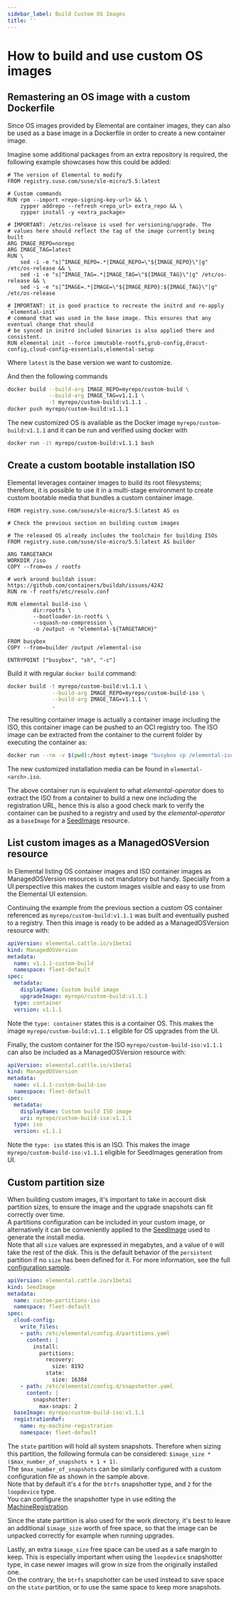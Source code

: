 ```yaml
---
sidebar_label: Build Custom OS Images
title: ''
---
```


<head>
  <link rel="canonical" href="https://elemental.docs.rancher.com/custom-images"/>
</head>

# How to build and use custom OS images

## Remastering an OS image with a custom Dockerfile

Since OS images provided by Elemental are container images, they can also be used as a base image
in a Dockerfile in order to create a new container image.

Imagine some additional packages from an extra repository is required, the following example
showcases how this could be added:

```docker showLineNumbers
# The version of Elemental to modify
FROM registry.suse.com/suse/sle-micro/5.5:latest

# Custom commands
RUN rpm --import <repo-signing-key-url> && \
    zypper addrepo --refresh <repo_url> extra_repo && \
    zypper install -y <extra_package>

# IMPORTANT: /etc/os-release is used for versioning/upgrade. The
# values here should reflect the tag of the image currently being built
ARG IMAGE_REPO=norepo
ARG IMAGE_TAG=latest
RUN \
    sed -i -e "s|^IMAGE_REPO=.*|IMAGE_REPO=\"${IMAGE_REPO}\"|g" /etc/os-release && \
    sed -i -e "s|^IMAGE_TAG=.*|IMAGE_TAG=\"${IMAGE_TAG}\"|g" /etc/os-release && \
    sed -i -e "s|^IMAGE=.*|IMAGE=\"${IMAGE_REPO}:${IMAGE_TAG}\"|g" /etc/os-release

# IMPORTANT: it is good practice to recreate the initrd and re-apply `elemental-init`
# command that was used in the base image. This ensures that any eventual change that should
# be synced in initrd included binaries is also applied there and consistent.
RUN elemental init --force immutable-rootfs,grub-config,dracut-config,cloud-config-essentials,elemental-setup
```

Where `latest` is the base version we want to customize.

And then the following commands

```bash showLineNumbers
docker build --build-arg IMAGE_REPO=myrepo/custom-build \
             --build-arg IMAGE_TAG=v1.1.1 \
             -t myrepo/custom-build:v1.1.1 .
docker push myrepo/custom-build:v1.1.1
```

The new customized OS is available as the Docker image `myrepo/custom-build:v1.1.1` and it can
be run and verified using docker with

```bash showLineNumbers
docker run -it myrepo/custom-build:v1.1.1 bash
```

## Create a custom bootable installation ISO

Elemental leverages container images to build its root filesystems; therefore, it is possible
to use it in a multi-stage environment to create custom bootable media that bundles a custom container image.

```docker showLineNumbers
FROM registry.suse.com/suse/sle-micro/5.5:latest AS os

# Check the previous section on building custom images

# The released OS already includes the toolchain for building ISOs
FROM registry.suse.com/suse/sle-micro/5.5:latest AS builder

ARG TARGETARCH
WORKDIR /iso
COPY --from=os / rootfs

# work around buildah issue: https://github.com/containers/buildah/issues/4242
RUN rm -f rootfs/etc/resolv.conf

RUN elemental build-iso \
        dir:rootfs \
        --bootloader-in-rootfs \
        --squash-no-compression \
        -o /output -n "elemental-${TARGETARCH}"

FROM busybox
COPY --from=builder /output /elemental-iso

ENTRYPOINT ["busybox", "sh", "-c"]
```

Build it with regular `docker build` command:

```bash showLineNumbers
docker build -t myrepo/custom-build:v1.1.1 \
              --build-arg IMAGE_REPO=myrepo/custom-build-iso \
              --build-arg IMAGE_TAG=v1.1.1 \
              .
```

The resulting container image is actually a container image including the ISO,
this container image can be pushed to an OCI registry too. The ISO image can be
extracted from the container to the current folder by executing the container as:

```bash showLineNumbers
docker run --rm -v $(pwd):/host mytest-image "busybox cp /elemental-iso/*.iso /host"
```

The new customized installation media can be found in `elemental-<arch>.iso`.

The above container run is equivalent to what *elemental-operator* does to extract
the ISO from a container to build a new one including the registration URL,
hence this is also a good check mark to verify the container can be pushed to a
registry and used by the *elemental-operator* as a `baseImage` for a
[SeedImage](seedimage-reference) resource.

## List custom images as a ManagedOSVersion resource

In Elemental listing OS container images and ISO container images as ManagedOSVersion
resources is not mandatory but handy. Specially from a UI perspective this makes
the custom images visible and easy to use from the Elemental UI extension.

Continuing the example from the previous section a custom OS container referenced as
`myrepo/custom-build:v1.1.1` was built and eventually pushed to a registry. Then this
image is ready to be added as a ManagedOSVersion resource with:

```yaml showLineNumbers
apiVersion: elemental.cattle.io/v1beta1
kind: ManagedOSVersion
metadata:
  name: v1.1.1-custom-build
  namespace: fleet-default
spec:
  metadata:
    displayName: Custom build image
    upgradeImage: myrepo/custom-build:v1.1.1
  type: container
  version: v1.1.1
```

Note the `type: container` states this is a container OS. This makes the image `myrepo/custom-build:v1.1.1`
eligible for OS upgrades from the UI.

Finally, the custom container for the ISO `myrepo/custom-build-iso:v1.1.1` can also be included
as a ManagedOSVersion resource with:

```yaml showLineNumbers
apiVersion: elemental.cattle.io/v1beta1
kind: ManagedOSVersion
metadata:
  name: v1.1.1-custom-build-iso
  namespace: fleet-default
spec:
  metadata:
    displayName: Custom build ISO image
    uri: myrepo/custom-build-iso:v1.1.1
  type: iso
  version: v1.1.1
```

Note the  `type: iso` states this is an ISO. This makes the image `myrepo/custom-build-iso:v1.1.1`
eligible for SeedImages generation from UI.

## Custom partition size

When building custom images, it's important to take in account disk partition sizes, to ensure the image and the upgrade snapshots can fit correctly over time.  
A partitions configuration can be included in your custom image, or alternatively it can be conveniently applied to the [SeedImage](./seedimage-reference.md) used to generate the install media.  
Note that all `size` values are expressed in megabytes, and a value of `0` will take the rest of the disk. This is the default behavior of the `persistent` partition if no `size` has been defined for it. For more information, see the full [configuration sample](https://github.com/rancher/elemental-toolkit/blob/main/config.yaml.example).  

```yaml
apiVersion: elemental.cattle.io/v1beta1
kind: SeedImage
metadata:
  name: custom-partitions-iso
  namespace: fleet-default
spec:
  cloud-config:
    write_files:
    - path: /etc/elemental/config.d/partitions.yaml
      content: |
        install:
          partitions:
            recovery:
              size: 8192
            state:
              size: 16384
    - path: /etc/elemental/config.d/snapshotter.yaml
      content: |
        snapshotter:
          max-snaps: 2
  baseImage: myrepo/custom-build-iso:v1.1.1
  registrationRef:
    name: my-machine-registration
    namespace: fleet-default
```

The `state` partition will hold all system snapshots. Therefore when sizing this partition, the following formula can be considered: `$image_size * ($max_number_of_snapshots + 1 + 1)`.  
The `$max_number_of_snapshots` can be similarly configured with a custom configuration file as shown in the sample above.  
Note that by default it's `4` for the `btrfs` snapshotter type, and `2` for the `loopdevice` type.  
You can configure the snapshotter type in use editing the [MachineRegistration](./machineregistration-reference.md#configelementalinstallsnapshotter).  

Since the state partition is also used for the <Vars name="elemental_toolkit_name" link="elemental_toolkit_url"/> work directory, it's best to leave an additional `$image_size` worth of free space, so that the image can be unpacked correctly for example when running upgrades.  

Lastly, an extra `$image_size` free space can be used as a safe margin to keep. This is especially important when using the `loopdevice` snapshotter type, in case newer images will grow in size from the originally installed one.  
On the contrary, the `btrfs` snapshotter can be used instead to save space on the `state` partition, or to use the same space to keep more snapshots.  
